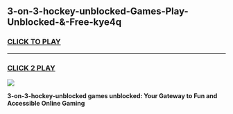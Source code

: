
## 3-on-3-hockey-unblocked-Games-Play-Unblocked-&-Free-kye4q
<h3>
<a href="https://premium76.site?title=3-on-3-hockey-unblocked&ref=24A">CLICK TO PLAY</a></h3>
<hr>

<h3>
<a href="https://premium76.site?title=3-on-3-hockey-unblocked&ref=24A">CLICK 2 PLAY</a>
  
</h3>

<a href="https://premium76.site?title=3-on-3-hockey-unblocked&ref=24A"><img src="https://clearcache.store/games.png"></a>


**3-on-3-hockey-unblocked games unblocked: Your Gateway to Fun and Accessible Online Gaming**
